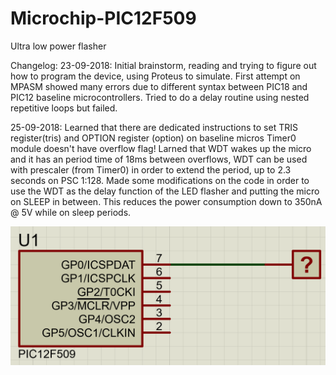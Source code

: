 # Microchip-PIC12F509
Ultra low power flasher

Changelog:
23-09-2018: Initial brainstorm, reading and trying to figure out how to program the device, using Proteus to simulate. First attempt on MPASM showed many errors due to different syntax between PIC18 and PIC12 baseline microcontrollers. Tried to do a delay routine using nested repetitive loops but failed.

25-09-2018: Learned that there are dedicated instructions to set TRIS register(tris) and OPTION register (option) on baseline micros Timer0 module doesn't have overflow flag! Larned that WDT wakes up the micro and it has an period time of 18ms between overflows, WDT can be used with prescaler (from Timer0) in order to extend the period, up to 2.3 seconds on PSC 1:128. Made some modifications on the code in order to use the WDT as the delay function of the LED flasher and putting the micro on SLEEP in between. This reduces the power consumption down to 350nA @ 5V while on sleep periods.

<img src="/c_ultralowpower_flasher.X/image.PNG">
